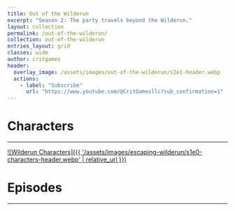 ```yaml
---
title: Out of the Wilderun
excerpt: "Season 2: The party travels beyond the Wilderun."
layout: collection
permalink: /out-of-the-wilderun/
collection: out-of-the-wilderun
entries_layout: grid
classes: wide
author: critgames
header:
  overlay_image: /assets/images/out-of-the-wilderun/s2e1-header.webp
  actions:
    - label: "Subscribe"
      url: "https://www.youtube.com/@CritGamesllc?sub_confirmation=1"
---
```


# Characters
---
<a href="{{'/escaping-wilderun/characters.html' | relative_url }}" title="Wilderun Characters">![Wilderun Characters]({{ '/assets/images/escaping-wilderun/s1e0-characters-header.webp' | relative_url }})</a>

# Episodes
---
